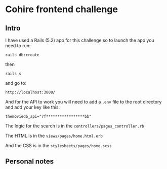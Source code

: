 # Cohire frontend challenge

## Intro

I have used a Rails (5.2) app for this challenge so to launch the app you need to run:

```
rails db:create
```

then


```
rails s
```

and go to:

```
http://localhost:3000/
```

And for the API to work you will need to add a `.env` file to the root directory and add your key like this:

```
themoviedb_api="7f*****************bb"

```

The logic for the search is in the `controllers/pages_controller.rb`

The HTML is in the `views/pages/home.html.erb`

And the CSS is in the `stylesheets/pages/home.scss`

## Personal notes



